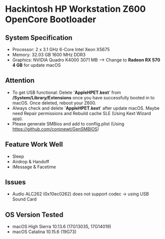# Hackintosh HP Workstation Z600 OpenCore Bootloader

## System Specification
- Processor: 2 x 3.1 GHz 6-Core Intel Xeon X5675
- Memory: 32.03 GB 1600 MHz DDR3
- Graphics: NVIDIA Quadro K4000 3071 MB --> Change to **Radeon RX 570 4 GB** for update macOS

## Attention
- To get USB functional: Delete '**AppleHPET.kext**' from **/System/Library/Extensions** once you have successfully booted in to macOS. Once deleted, reboot your Z600.
- Always check and delete '**AppleHPET.kext**' after update macOS. Maybe need Repair permissions and Rebuild cache SLE (Using Kext Wizard app).
- Please generate SMBios and add to conflig.plist (Using https://github.com/corpnewt/GenSMBIOS)

## Feature Work Well
- Sleep
- Airdrop & Handoff
- iMessage & Facetime

## Issues
- Audio ALC262 (0x10ec0262) does not support codec -> using USB Sound Card

## OS Version Tested
- macOS High Sierra 10.13.6 (17G13035, 17G14019)
- macOS Catalina 10.15.6 (19G73)
